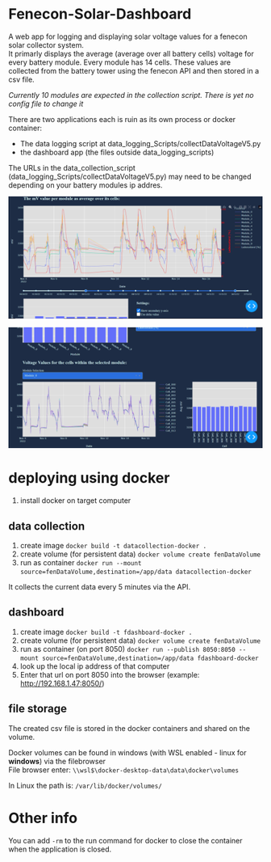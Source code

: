 # Fenecon-Solar-Dashboard
A web app for logging and displaying solar voltage values for a fenecon solar collector system. \
It primarly displays the average (average over all battery cells) voltage for every battery module. Every module has 14 cells. These values are collected from the battery tower using the fenecon API and then stored in a csv file.

*Currently 10 modules are expected in the collection script. There is yet no config file to change it*

There are two applications each is ruin as its own process or docker container:
- The data logging script at data_logging_Scripts/collectDataVoltageV5.py
- the dashboard app (the files outside data_logging_scripts)

The URLs in the data_collection_script (data_logging_Scripts/collectDataVoltageV5.py) may need to be changed depending on your battery modules ip addres.

![biggif_example](/screenshots/dashboard1.png)

![biggif_example](/screenshots/dashboard2.png)

# deploying using docker
1. install docker on target computer

## data collection
1. create image
`docker build -t datacollection-docker .`
2. create volume (for persistent data)
`docker volume create fenDataVolume`
3. run as container
`docker run --mount source=fenDataVolume,destination=/app/data datacollection-docker`

It collects the current data every 5 minutes via the API.

## dashboard
1. create image
`docker build -t fdashboard-docker .`
2. create volume (for persistent data)
`docker volume create fenDataVolume`
3. run as container (on port 8050)
`docker run --publish 8050:8050 --mount source=fenDataVolume,destination=/app/data fdashboard-docker`
4. look up the local ip address of that computer
5. Enter that url on port 8050 into the browser (example: http://192.168.1.47:8050/)

## file storage
The created csv file is stored in the docker containers and shared on the volume. 

Docker volumes can be found in windows (with WSL enabled - linux for **windows**) via the filebrowser \
File browser enter: `\\wsl$\docker-desktop-data\data\docker\volumes`

In Linux the path is:
`/var/lib/docker/volumes/`

# Other info
You can add `-rm` to the run command for docker to close the container when the application is closed.
